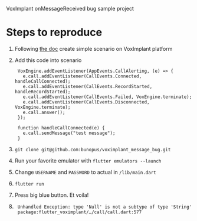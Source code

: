 VoxImplant onMessageReceived bug sample project

# Steps to reproduce
1. Following [the doc](https://voximplant.com/docs/tutorials/recording/video-recording) create simple scenario on VoxImplant platform
2. Add this code into scenario

        VoxEngine.addEventListener(AppEvents.CallAlerting, (e) => {
          e.call.addEventListener(CallEvents.Connected, handleCallConnected);
          e.call.addEventListener(CallEvents.RecordStarted, handleRecordStarted);
          e.call.addEventListener(CallEvents.Failed, VoxEngine.terminate);
          e.call.addEventListener(CallEvents.Disconnected, VoxEngine.terminate);
          e.call.answer();
        });

        function handleCallConnected(e) {
          e.call.sendMessage("test message");
        }
2. `git clone git@github.com:bunopus/voximplant_message_bug.git`
3. Run your favorite emulator with `flutter emulators --launch`
4. Change `USERNAME` and `PASSWORD` to actual in `/lib/main.dart`
5. `flutter run`
6. Press big blue button. Et voila! 
7. 
        Unhandled Exception: type 'Null' is not a subtype of type 'String'
        package:flutter_voximplant/…/call/call.dart:577